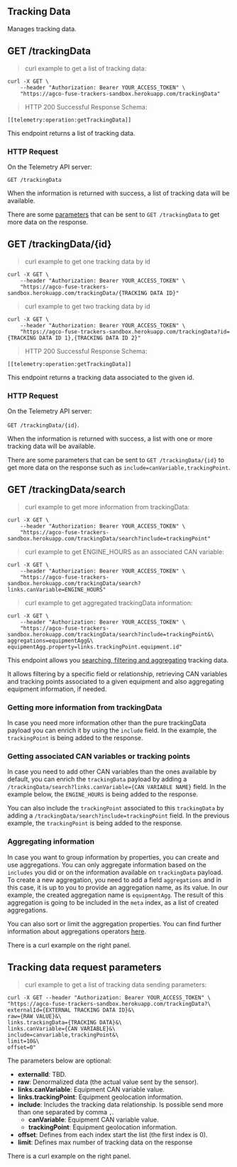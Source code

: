 ## Tracking Data

Manages tracking data.

## GET /trackingData

<blockquote class='lang-specific curl'><p>curl example to get a list of tracking data:</p></blockquote>

```curl
curl -X GET \
    --header "Authorization: Bearer YOUR_ACCESS_TOKEN" \
    "https://agco-fuse-trackers-sandbox.herokuapp.com/trackingData"
```

<blockquote class='lang-specific schema'><p>HTTP 200 Successful Response Schema:</p></blockquote>

```schema
[[telemetry:operation:getTrackingData]]
```

This endpoint returns a list of tracking data.

### HTTP Request

On the Telemetry API server:

`GET /trackingData`

When the information is returned with success, a list of tracking data will be available.

There are some [parameters](#tracking-data-request-parameters) that can be sent to `GET /trackingData` to get more data on the response.

## GET /trackingData/{id}

<blockquote class='lang-specific curl'><p>curl example to get one tracking data by id</p></blockquote>

```curl
curl -X GET \
    --header "Authorization: Bearer YOUR_ACCESS_TOKEN" \
    "https://agco-fuse-trackers-sandbox.herokuapp.com/trackingData/{TRACKING DATA ID}"
```

<blockquote class='lang-specific curl'><p>curl example to get two tracking data by id</p></blockquote>

```curl
curl -X GET \
    --header "Authorization: Bearer YOUR_ACCESS_TOKEN" \
    "https://agco-fuse-trackers-sandbox.herokuapp.com/trackingData?id={TRACKING DATA ID 1},{TRACKING DATA ID 2}"
```

<blockquote class='lang-specific schema'><p>HTTP 200 Successful Response Schema:</p></blockquote>

```schema
[[telemetry:operation:getTrackingData]]
```

This endpoint returns a tracking data associated to the given id.

### HTTP Request

On the Telemetry API server:

`GET /trackingData/{id}`.

When the information is returned with success, a list with one or more tracking data will be available.

There are some parameters that can be sent to `GET /trackingData/{id}` to get more data on the response such as `include=canVariable,trackingPoint`.

## GET /trackingData/search

<blockquote class='lang-specific curl'><p>curl example to get more information from trackingData:</p></blockquote>

```curl
curl -X GET \
    --header "Authorization: Bearer YOUR_ACCESS_TOKEN" \
    "https://agco-fuse-trackers-sandbox.herokuapp.com/trackingData/search?include=trackingPoint"
```

<blockquote class='lang-specific curl'><p>curl example to get ENGINE_HOURS as an associated CAN variable:</p></blockquote>

```curl
curl -X GET \
    --header "Authorization: Bearer YOUR_ACCESS_TOKEN" \
    "https://agco-fuse-trackers-sandbox.herokuapp.com/trackingData/search?links.canVariable=ENGINE_HOURS"
```

<blockquote class='lang-specific curl'><p>curl example to get aggregated trackingData information:</p></blockquote>

```curl
curl -X GET \
    --header "Authorization: Bearer YOUR_ACCESS_TOKEN" \
    "https://agco-fuse-trackers-sandbox.herokuapp.com/trackingData/search?include=trackingPoint&\
aggregations=equipmentAgg&\
equipmentAgg.property=links.trackingPoint.equipment.id"
```

This endpoint allows you
[searching, filtering and aggregating](https://github.com/agco/agco-json-api-profiles/blob/master/public/search-profile.md)
tracking data.

It allows filtering by a specific field or relationship,
retrieving CAN variables and tracking points associated
to a given equipment and also aggregating equipment
information, if needed.

### Getting more information from trackingData

In case you need more information other than the pure trackingData
payload you can enrich it by using the `include` field. In the example,
the `trackingPoint` is being added to the response.

### Getting associated CAN variables or tracking points

In case you need to add other CAN variables than the ones available by
default, you can enrich the `trackingData` payload by adding a
`/trackingData/search?links.canVariable={CAN VARIABLE NAME}` field.
In the example below, the `ENGINE_HOURS` is being added to the response.

You can also include the `trackingPoint` associated to this `trackingData`
by adding a `/trackingData/search?include=trackingPoint` field.
In the previous example, the `trackingPoint` is being added to the response.

### Aggregating information

In case you want to group information by properties, you can create and
use aggregations.
You can only aggregate information based on the `includes` you did or on
the information available on `trackingData` payload.
To create a new aggregation, you need to add a field
`aggregations` and in this case, it is up to you to provide an
aggregation name, as its value. In our  example, the created aggregation
name is `equipmentAgg`. The result of this aggregation is going to be
included in the `meta` index, as a list of created aggregations.

You can also sort or limit the aggregation properties. You can find
further information about aggregations operators
[here](https://github.com/agco/agco-json-api-profiles/blob/master/public/search-profile.md).

<aside class="info">There is a curl example on the right panel.</aside>

## Tracking data request parameters

<blockquote class='lang-specific curl'><p>curl example to get a list of tracking data sending parameters:</p></blockquote>

```curl
curl -X GET --header "Authorization: Bearer YOUR_ACCESS_TOKEN" \
"https://agco-fuse-trackers-sandbox.herokuapp.com/trackingData?\
externalId={EXTERNAL TRACKING DATA ID}&\
raw={RAW VALUE}&\
links.trackingData={TRACKING DATA}&\
links.canVariable={CAN VARIABLE}&\
include=canvariable,trackingPoint&\
limit=10&\
offset=0"
```

The parameters below are optional:

- **externalId**: TBD.
- **raw**: Denormalized data (the actual value sent by the sensor).
- **links.canVariable**: Equipment CAN variable value.
- **links.trackingPoint**: Equipment geolocation information.
- **include**: Includes the tracking data relationship. Is possible send more than one separated by comma `,`.
  - **canVariable**: Equipment CAN variable value.
  - **trackingPoint**: Equipment geolocation information.
- **offset**: Defines from each index start the list (the first index is 0).
- **limit**: Defines max number of tracking data on the response

<aside class="info">There is a curl example on the right panel.</aside>
